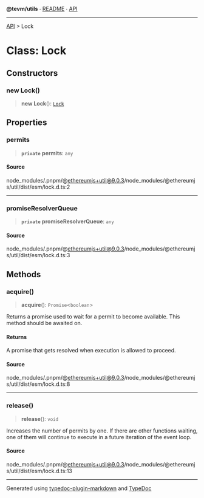 **@tevm/utils** ∙ [README](../README.md) ∙ [API](../API.md)

***

[API](../API.md) > Lock

# Class: Lock

## Constructors

### new Lock()

> **new Lock**(): [`Lock`](Lock.md)

## Properties

### permits

> **`private`** **permits**: `any`

#### Source

node\_modules/.pnpm/@ethereumjs+util@9.0.3/node\_modules/@ethereumjs/util/dist/esm/lock.d.ts:2

***

### promiseResolverQueue

> **`private`** **promiseResolverQueue**: `any`

#### Source

node\_modules/.pnpm/@ethereumjs+util@9.0.3/node\_modules/@ethereumjs/util/dist/esm/lock.d.ts:3

## Methods

### acquire()

> **acquire**(): `Promise`\<`boolean`\>

Returns a promise used to wait for a permit to become available. This method should be awaited on.

#### Returns

A promise that gets resolved when execution is allowed to proceed.

#### Source

node\_modules/.pnpm/@ethereumjs+util@9.0.3/node\_modules/@ethereumjs/util/dist/esm/lock.d.ts:8

***

### release()

> **release**(): `void`

Increases the number of permits by one. If there are other functions waiting, one of them will
continue to execute in a future iteration of the event loop.

#### Source

node\_modules/.pnpm/@ethereumjs+util@9.0.3/node\_modules/@ethereumjs/util/dist/esm/lock.d.ts:13

***
Generated using [typedoc-plugin-markdown](https://www.npmjs.com/package/typedoc-plugin-markdown) and [TypeDoc](https://typedoc.org/)
